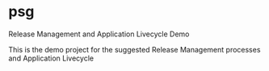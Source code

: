 psg
===

Release Management and Application Livecycle Demo

This is the demo project for the suggested Release Management processes and Application Livecycle
